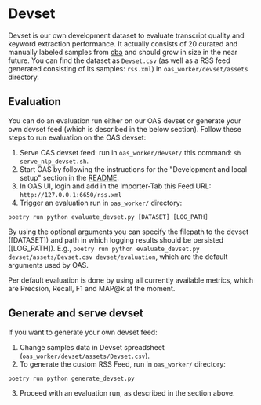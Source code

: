 # Devset

Devset is our own development dataset to evaluate transcript quality and keyword extraction performance. It actually consists of 20 curated and manually labeled samples from [cba](https://cba.fro.at/) and should grow in size in the near future. You can find the dataset as `Devset.csv` (as well as a RSS feed generated consisting of its samples: `rss.xml`) in `oas_worker/devset/assets` directory.


## Evaluation

You can do an evaluation run either on our OAS devset or generate your own devset feed (which is described in the below section). Follow these steps to run evaluation on the OAS devset:  
1. Serve OAS devset feed: run in `oas_worker/devset/` this command: `sh serve_nlp_devset.sh`.
2. Start OAS by following the instructions for the "Development and local setup" section in the [README](../../README.md).
3. In OAS UI, login and add in the Importer-Tab this Feed URL: `http://127.0.0.1:6650/rss.xml`
4. Trigger an evaluation run in `oas_worker/` directory:
```
poetry run python evaluate_devset.py [DATASET] [LOG_PATH]
```
By using the optional arguments you can specify the filepath to the devset (\[DATASET\]) and path in which logging results should be persisted (\[LOG_PATH]\). E.g., `poetry run python evaluate_devset.py devset/assets/Devset.csv devset/evaluation`, which are the default arguments used by OAS.

Per default evaluation is done by using all currently available metrics, which are Precsion, Recall, F1 and MAP@k at the moment.


## Generate and serve devset

If you want to generate your own devset feed:

1. Change samples data in Devset spreadsheet (`oas_worker/devset/assets/Devset.csv`).
2. To generate the custom RSS Feed, run in `oas_worker/` directory:
  ```
  poetry run python generate_devset.py
  ```
3. Proceed with an evaluation run, as described in the section above.


